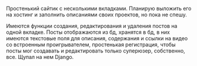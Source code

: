 Простенький сайтик с несколькими вкладками.
Планирую выложить его на хостинг и заполнить описаниями своих проектов, но пока не спешу.

Имеются функции создания, редактирования и удаления постов на одной вкладке. 
Посты отображаются из бд, хранятся в бд, в них имеются текстовые поля для описания, содержания и ссылки на видео со встроенным проигрывателем, 
простенькая регистрация, чтобы посты мог создавать и редактировать только суперюзер, собственно, все. Щупал на нем Django.
